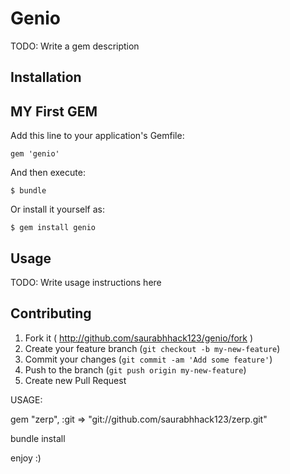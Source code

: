 # Genio

TODO: Write a gem description

## Installation
## MY First GEM
Add this line to your application's Gemfile:

    gem 'genio'

And then execute:

    $ bundle

Or install it yourself as:

    $ gem install genio

## Usage

TODO: Write usage instructions here

## Contributing

1. Fork it ( http://github.com/saurabhhack123/genio/fork )
2. Create your feature branch (`git checkout -b my-new-feature`)
3. Commit your changes (`git commit -am 'Add some feature'`)
4. Push to the branch (`git push origin my-new-feature`)
5. Create new Pull Request

USAGE:

gem "zerp", :git => "git://github.com/saurabhhack123/zerp.git"

bundle install

enjoy :)
